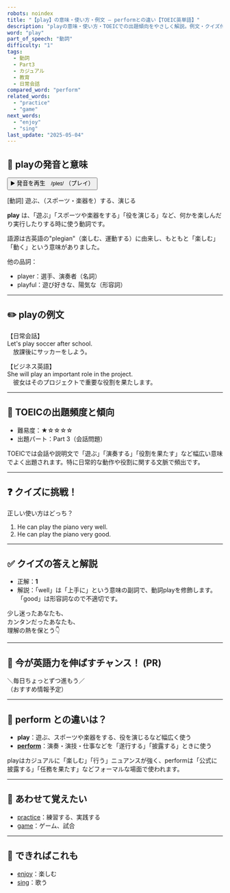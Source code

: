 ```yaml
---
robots: noindex
title: "【play】の意味・使い方・例文 ― performとの違い【TOEIC英単語】"
description: "playの意味・使い方・TOEICでの出題傾向をやさしく解説。例文・クイズ付きでperformとの違いもわかりやすく学べます。"
word: "play"
part_of_speech: "動詞"
difficulty: "1"
tags:
  - 動詞
  - Part3
  - カジュアル
  - 教育
  - 日常会話
compared_word: "perform"
related_words:
  - "practice"
  - "game"
next_words:
  - "enjoy"
  - "sing"
last_update: "2025-05-04"
---
```


## 🔰 playの発音と意味

<button class="play-audio" onclick="playTTS('play')">
  <span class="play-audio-main">
    ▶️ 発音を再生　/pleɪ/
  </span>
  <span class="play-audio-sub">
    （プレイ）
  </span>
</button>

[動詞] 遊ぶ、（スポーツ・楽器を）する、演じる

**play** は、「遊ぶ」「スポーツや楽器をする」「役を演じる」など、何かを楽しんだり実行したりする時に使う動詞です。

語源は古英語の"plegian"（楽しむ、運動する）に由来し、もともと「楽しむ」「動く」という意味がありました。

他の品詞：  
- player：選手、演奏者（名詞）
- playful：遊び好きな、陽気な（形容詞）

---

## ✏️ playの例文

【日常会話】  
Let's play soccer after school.  
　放課後にサッカーをしよう。

【ビジネス英語】  
She will play an important role in the project.  
　彼女はそのプロジェクトで重要な役割を果たします。

---

## 🎯 TOEICの出題頻度と傾向

- 難易度：★☆☆☆☆
- 出題パート：Part 3（会話問題）

TOEICでは会話や説明文で「遊ぶ」「演奏する」「役割を果たす」など幅広い意味でよく出題されます。特に日常的な動作や役割に関する文脈で頻出です。

---

## ❓ クイズに挑戦！

正しい使い方はどっち？

1. He can play the piano very well.  
2. He can play the piano very good.

---

## ✅ クイズの答えと解説

- 正解：**1**
- 解説：「well」は「上手に」という意味の副詞で、動詞playを修飾します。「good」は形容詞なので不適切です。

少し迷ったあなたも、  
カンタンだったあなたも、  
理解の熱を保とう👇️

---

## 🚀 今が英語力を伸ばすチャンス！ (PR)

<div class="info-center">
＼毎日ちょっとずつ進もう／<br>  
（おすすめ情報予定）
</div>

---

## 🤔  perform との違いは？

- **play**：遊ぶ、スポーツや楽器をする、役を演じるなど幅広く使う
- **[perform](/perform)**：演奏・演技・仕事などを「遂行する」「披露する」ときに使う

playはカジュアルに「楽しむ」「行う」ニュアンスが強く、performは「公式に披露する」「任務を果たす」などフォーマルな場面で使われます。

---

## 🧩 あわせて覚えたい

- [practice](/practice)：練習する、実践する
- [game](/game)：ゲーム、試合

---

## 📖 できればこれも

- [enjoy](/enjoy)：楽しむ
- [sing](/sing)：歌う

<!-- cvid: aid46_bid11 -->
